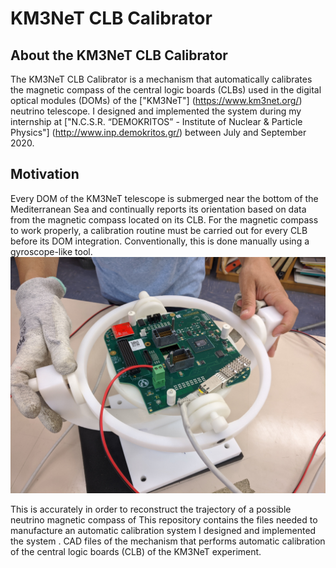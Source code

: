 # KM3NeT CLB Calibrator
## About the KM3NeT CLB Calibrator
The KM3NeT CLB Calibrator is a mechanism that automatically calibrates the magnetic compass of the central logic boards (CLBs) used in the digital optical modules (DOMs) of the ["KM3NeT"] (https://www.km3net.org/) neutrino telescope. I designed and implemented the system during my internship at ["N.C.S.R. “DEMOKRITOS” - Institute of Nuclear & Particle Physics"] (http://www.inp.demokritos.gr/) between July and September 2020.

## Motivation
Every DOM of the KM3NeT telescope is submerged near the bottom of the Mediterranean Sea and continually reports its orientation based on data from the magnetic compass located on its CLB. For the magnetic compass to work properly, a calibration routine must be carried out for every CLB before its DOM integration. Conventionally, this is done manually using a gyroscope-like tool.
![](https://github.com/FK-MAD/KM3NeT_CLB_Calibrator/blob/main/Images/manual%20gyroscope.jpg)



This is  accurately in order to reconstruct the trajectory of a possible neutrino magnetic compass of 
This repository contains the files needed to manufacture an automatic calibration system  I designed and implemented the system .
CAD files of the mechanism that performs automatic calibration of the central logic boards (CLB) of the KM3NeT experiment.
